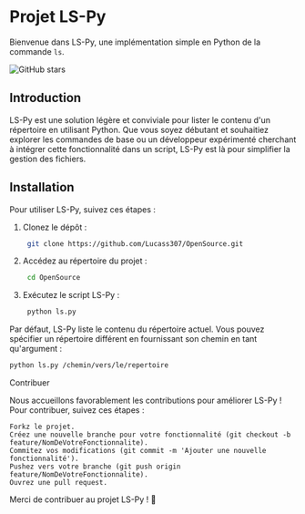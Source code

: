# Projet LS-Py

Bienvenue dans LS-Py, une implémentation simple en Python de la commande `ls`.

![GitHub stars](https://img.shields.io/github/stars/Lucass307/OpenSource?style=social)

## Introduction

LS-Py est une solution légère et conviviale pour lister le contenu d'un répertoire en utilisant Python. Que vous soyez débutant et souhaitiez explorer les commandes de base ou un développeur expérimenté cherchant à intégrer cette fonctionnalité dans un script, LS-Py est là pour simplifier la gestion des fichiers.

## Installation

Pour utiliser LS-Py, suivez ces étapes :

1. Clonez le dépôt :
   ```bash
    git clone https://github.com/Lucass307/OpenSource.git
    ```
3. Accédez au répertoire du projet :
   ```bash
    cd OpenSource
   ```
4. Exécutez le script LS-Py :
   ```bash
    python ls.py
   ```
Par défaut, LS-Py liste le contenu du répertoire actuel. Vous pouvez spécifier un répertoire différent en fournissant son chemin en tant qu'argument :

```bash
python ls.py /chemin/vers/le/repertoire
```

Contribuer

Nous accueillons favorablement les contributions pour améliorer LS-Py ! Pour contribuer, suivez ces étapes :

    Forkz le projet.
    Créez une nouvelle branche pour votre fonctionnalité (git checkout -b feature/NomDeVotreFonctionnalite).
    Commitez vos modifications (git commit -m 'Ajouter une nouvelle fonctionnalité').
    Pushez vers votre branche (git push origin feature/NomDeVotreFonctionnalite).
    Ouvrez une pull request.

Merci de contribuer au projet LS-Py ! 🚀
